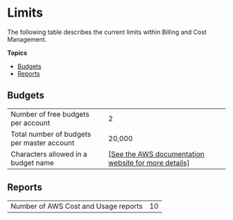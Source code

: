 # Limits<a name="billing-limits"></a>

The following table describes the current limits within Billing and Cost Management\.

**Topics**
+ [Budgets](#limits-budgets)
+ [Reports](#limits-reports)

## Budgets<a name="limits-budgets"></a>


|  |  | 
| --- |--- |
| Number of free budgets per account | 2 | 
| Total number of budgets per master account | 20,000 | 
| Characters allowed in a budget name | [\[See the AWS documentation website for more details\]](http://docs.aws.amazon.com/awsaccountbilling/latest/aboutv2/billing-limits.html) | 

## Reports<a name="limits-reports"></a>


|  |  | 
| --- |--- |
| Number of AWS Cost and Usage reports | 10 | 